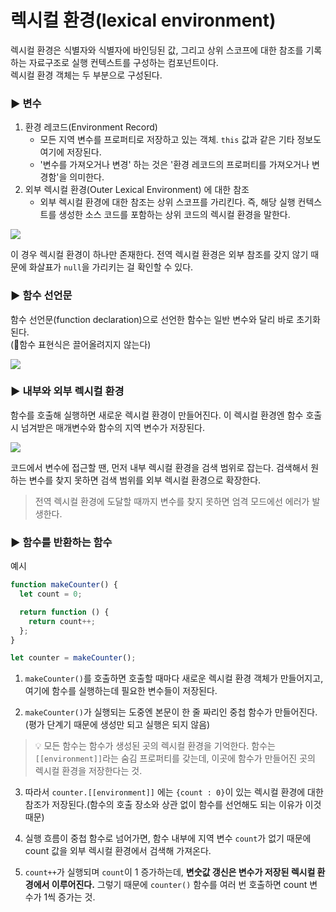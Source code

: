 # 렉시컬 환경(lexical environment)

렉시컬 환경은 식별자와 식별자에 바인딩된 값, 그리고 상위 스코프에 대한 참조를 기록하는 자료구조로 실행 컨텍스트를 구성하는 컴포넌트이다. <br/>
렉시컬 환경 객체는 두 부분으로 구성된다.

### ▶ 변수

1. 환경 레코드(Environment Record)
   - 모든 지역 변수를 프로퍼티로 저장하고 있는 객체. `this` 값과 같은 기타 정보도 여기에 저장된다.
   - '변수를 가져오거나 변경' 하는 것은 '환경 레코드의 프로퍼티를 가져오거나 변경함'을 의미한다.
2. 외부 렉시컬 환경(Outer Lexical Environment) 에 대한 참조
   - 외부 렉시컬 환경에 대한 참조는 상위 스코프를 가리킨다. 즉, 해당 실행 컨텍스트를 생성한 소스 코드를 포함하는 상위 코드의 렉시컬 환경을 말한다.

![](https://velog.velcdn.com/images/chaehe_3210/post/ff7ae58a-554e-4222-90a0-885d9b88c649/image.png)

이 경우 렉시컬 환경이 하나만 존재한다. 전역 렉시컬 환경은 외부 참조를 갖지 않기 때문에 화살표가 `null`을 가리키는 걸 확인할 수 있다.

### ▶ 함수 선언문

함수 선언문(function declaration)으로 선언한 함수는 일반 변수와 달리 바로 초기화 된다.<br/>
(🔔함수 표현식은 끌어올려지지 않는다)

![](https://velog.velcdn.com/images/chaehe_3210/post/e34c084e-e88c-4ff9-a98d-9ce1e2672056/image.png)

### ▶ 내부와 외부 렉시컬 환경

함수를 호출해 실행하면 새로운 렉시컬 환경이 만들어진다. 이 렉시컬 환경엔 함수 호출 시 넘겨받은 매개변수와 함수의 지역 변수가 저장된다.

![](https://velog.velcdn.com/images/chaehe_3210/post/4a6b1df9-0051-4b38-8b0a-7dccb997ec58/image.png)

코드에서 변수에 접근할 땐, 먼저 내부 렉시컬 환경을 검색 범위로 잡는다. 검색해서 원하는 변수를 찾지 못하면 검색 범위를 외부 렉시컬 환경으로 확장한다.

> 전역 렉시컬 환경에 도달할 때까지 변수를 찾지 못하면 엄격 모드에선 에러가 발생한다.

### ▶ 함수를 반환하는 함수

예시

```js
function makeCounter() {
  let count = 0;

  return function () {
    return count++;
  };
}

let counter = makeCounter();
```

1. `makeCounter()`를 호출하면 호출할 때마다 새로운 렉시컬 환경 객체가 만들어지고, 여기에 함수를 실행하는데 필요한 변수들이 저장된다.

2. `makeCounter()`가 실행되는 도중엔 본문이 한 줄 짜리인 중첩 함수가 만들어진다.(평가 단계기 때문에 생성만 되고 실행은 되지 않음)

> 💡 모든 함수는 함수가 생성된 곳의 렉시컬 환경을 기억한다. 함수는 `[[environment]]`라는 숨김 프로퍼티를 갖는데, 이곳에 함수가 만들어진 곳의 렉시컬 환경을 저장한다는 것.

3. 따라서 `counter.[[environment]]` 에는 `{count : 0}`이 있는 렉시컬 환경에 대한 참조가 저장된다.(함수의 호출 장소와 상관 없이 함수를 선언해도 되는 이유가 이것 때문)

4. 실행 흐름이 중첩 함수로 넘어가면, 함수 내부에 지역 변수 `count`가 없기 때문에 count 값을 외부 렉시컬 환경에서 검색해 가져온다.

5. `count++`가 실행되며 `count`이 1 증가하는데, **변숫값 갱신은 변수가 저장된 렉시컬 환경에서 이루어진다.** 그렇기 때문에 `counter()` 함수를 여러 번 호출하면 count 변수가 1씩 증가는 것.
